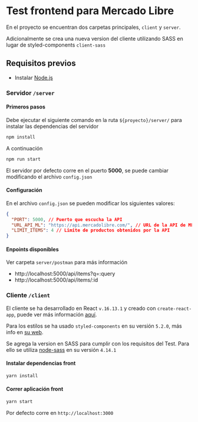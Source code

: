 # Test frontend para Mercado Libre

En el proyecto se encuentran dos carpetas principales, `client` y `server`.

Adicionalmente se crea una nueva version del cliente utilizando SASS en lugar de styled-components `client-sass`

## Requisitos previos

- Instalar <a href="https://nodejs.org/en/download/" target="_blank">Node.js</a>

### Servidor `/server`

#### Primeros pasos

Debe ejecutar el siguiente comando en la ruta `${proyecto}/server/` para instalar las dependencias del servidor

```sh
npm install
```

A continuación

```sh
npm run start
```

El servidor por defecto corre en el puerto **5000**, se puede cambiar modificando el archivo `config.json`

#### Configuración

En el archivo `config.json` se pueden modificar los siguientes valores:

```json
{
  "PORT": 5000, // Puerto que escucha la API
  "URL_API_ML": "https://api.mercadolibre.com/", // URL de la API de ML
  "LIMIT_ITEMS": 4 // Limite de productos obtenidos por la API
}
```

#### Enpoints disponibles

Ver carpeta `server/postman` para más información

- http://localhost:5000/api/items?q=:query
- http://localhost:5000/api/items/:id

### Cliente `/client`

El cliente se ha desarrollado en React `v.16.13.1` y creado con `create-react-app`, puede ver más información <a href="https://create-react-app.dev/" target="_blank">aquí</a>.

Para los estilos se ha usado `styled-components` en su versión `5.2.0`, más info en <a href="https://styled-components.com/" target="_blank"> su web</a>.

Se agrega la version en SASS para cumplir con los requisitos del Test. Para ello se utiliza <a href="https://github.com/sass/node-sass" target="_blank">node-sass</a> en su versión `4.14.1`

#### Instalar dependencias front

```sh
yarn install
```

#### Correr aplicación front

```sh
yarn start
```

Por defecto corre en `http://localhost:3000`
